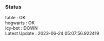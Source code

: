### Status


table : OK  
hogwarts : OK  
icy-bot : DOWN  
Latest Update : 2023-06-24 05:07:56.922419
